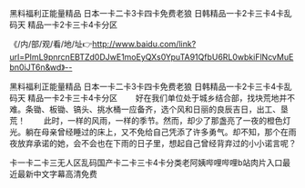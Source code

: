 黑料福利正能量精品
日本一卡二卡3卡四卡免费老狼
日韩精品一卡2卡三卡4卡乱码天
精品一卡2卡三卡4卡分区


《/内/部/观/看/地/址👉http://www.baidu.com/link?url=PImL9pnrcnEBTZd0DJwE1moEyQXs0YpuTA91QfbU6RL0wbkiFlNcvMuEbn0iJT6n&wd》--

黑料福利正能量精品
日本一卡二卡3卡四卡免费老狼
日韩精品一卡2卡三卡4卡乱码天
精品一卡2卡三卡4卡分区
　　好在我们单位处于城乡结合部，找块荒地并不难。条锄、板锄、镐头、挑水桶一应备齐，选个风和日丽的良辰吉日，出工、垦荒！
　　此时，一样的风雨，一样的季节。然而，却少了那盏亮了一夜的橙色灯光。躺在母亲曾经睡过的床上，又不免给自己凭添了许多勇气。却不知，那个在雨夜放弃承诺的她，会不会也在下雨的日子里，想起自己曾经背弃过的小小诺言呢？





卡一卡二卡三无人区乱码国产卡二卡三卡4卡分类老阿姨哔哩哔哩b站肉片入口最近最新中文字幕高清免费
